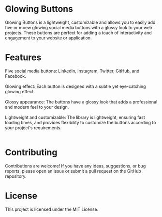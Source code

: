 <h1>Glowing Buttons</h1>

Glowing Buttons is a lightweight, customizable and allows you to easily add five or moew glowing social media buttons with a glossy look to your web projects. These buttons are perfect for adding a touch of interactivity and engagement to your website or application.

<h1>Features</h1>
Five social media buttons: LinkedIn, Instagram, Twitter, GitHub, and Facebook.<br><br>
Glowing effect: Each button is designed with a subtle yet eye-catching glowing effect.<br><br>
Glossy appearance: The buttons have a glossy look that adds a professional and modern feel to your design.<br><br>
Lightweight and customizable: The library is lightweight, ensuring fast loading times, and provides flexibility to customize the buttons according to your project's requirements.<br><br>

<h1>Contributing</h1>
Contributions are welcome! If you have any ideas, suggestions, or bug reports, please open an issue or submit a pull request on the GitHub repository.

<h1>License</h1>
This project is licensed under the MIT License.
